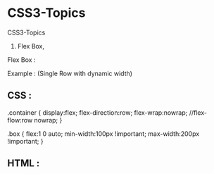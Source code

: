 # CSS3-Topics
CSS3-Topics
1. Flex Box,


Flex Box :

Example : (Single Row with dynamic width)

CSS :
-------
.container {
display:flex;
flex-direction:row;
flex-wrap:nowrap;
//flex-flow:row nowrap;
}

.box {
flex:1 0 auto;
min-width:100px !important;
max-width:200px !important;
}

HTML :
-------
<div class="container">
  <div class="box"></div>
  <div class="box"></div>
  <div class="box"></div>
</div>
